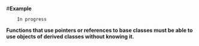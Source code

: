 #**Example**

```
    In progress
```


**Functions that use pointers or references to base classes must be able to use objects of derived classes without knowing it.**
